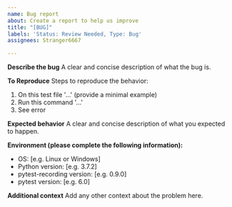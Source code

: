 ```yaml
---
name: Bug report
about: Create a report to help us improve
title: "[BUG]"
labels: 'Status: Review Needed, Type: Bug'
assignees: Stranger6667

---
```


**Describe the bug**
A clear and concise description of what the bug is.

**To Reproduce**
Steps to reproduce the behavior:

1. On this test file '...' (provide a minimal example)
2. Run this command '...'
3. See error

**Expected behavior**
A clear and concise description of what you expected to happen.

**Environment (please complete the following information):**

- OS: [e.g. Linux or Windows]
- Python version: [e.g. 3.7.2]
- pytest-recording version: [e.g. 0.9.0]
- pytest version: [e.g. 6.0]

**Additional context**
Add any other context about the problem here.
